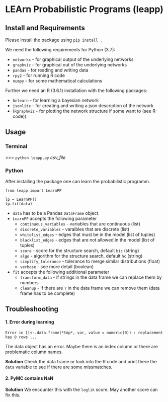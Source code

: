 # LEArn Probabilistic Programs (leapp)

## Install and Requirements
Please install the package using `pip install .`

We need the following requirements for Python (3.7):

- `networkx` - for graphical output of the underlying networks
- `graphviz` - for graphical out of the underlying networks
- `pandas` - for reading and writing data
- `rpy2` - for running R code 
- `numpy` - for some mathematical calculations

Further we need an R (3.6.1) installation with the following packages:

- `bnlearn` - for learning a bayesian network
- `jsonlite` - for creating and writing a json description of the network
- (`Rgraphviz` - for plotting the network structure if some want to (see R-code))

## Usage

### Terminal
\>\>\> `python leapp.py` _csv\_file_

### Python
After installing the package one can learn the probabilistic programm. 
```
from leapp import LearnPP

lp = LearnPP()
lp.fit(data)
```
- `data` has to be a Pandas `DataFrame` object.
- `LearnPP` accepts the following parameter
    - `continuous_variables` - variables that are continuous (list) 
    - `discrete_variables` - varaibles that are discrete (list)
    - `whitelist_edges` - edges that must be in the model (list of tuples)
    - `blacklist_edges` - edges that are not allowed in the model (list of tuples)
    - `score` - score for the structure search, default `bic` (string)
    - `algo` - algorithm for the structure search, default `hc` (string)
    - `simplify_tolerance` - tolerance to merge similar distributions (float)
    - `verbose` - see more detail (boolean)
- `fit` accepts the following additional parameter
    - `transform_data` - if strings in the data frame we can replace them by numbers
    - `cleanup` - if there are `?` in the data frame we can remove them (data frame has to be complete)

## Troubleshooting
#### 1. Error during learning 
`Error in [[<-.data.frame(*tmp*, var, value = numeric(0)) : replacement has 0 rows ...`

The data object has an error. Maybe there is an index column or there are problematic column names. 

**Solution** Check the data frame or look into the R code and print there the `data` variable to see if there are some missmatches.

#### 2. PyMC contains NaN

**Solution** We encounter this with the `loglik` score. May another score can fix this. 